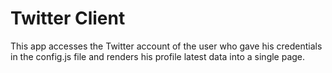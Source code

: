 # Twitter Client

This app accesses the Twitter account of the user who gave his credentials in the config.js 
file and renders his profile latest data into a single page.
